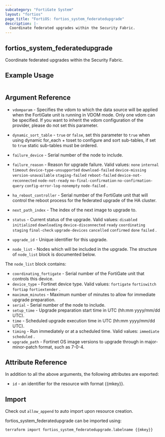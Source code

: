 ```yaml
---
subcategory: "FortiGate System"
layout: "fortios"
page_title: "FortiOS: fortios_system_federatedupgrade"
description: |-
  Coordinate federated upgrades within the Security Fabric.
---
```


## fortios_system_federatedupgrade
Coordinate federated upgrades within the Security Fabric.

## Example Usage

```hcl

```

## Argument Reference
* `vdomparam` - Specifies the vdom to which the data source will be applied when the FortiGate unit is running in VDOM mode. Only one vdom can be specified. If you want to inherit the vdom configuration of the provider, please do not set this parameter.
* `dynamic_sort_table` - `true` or `false`, set this parameter to `true` when using dynamic for_each + toset to configure and sort sub-tables, if set to `true` static sub-tables must be ordered.

* `failure_device` - Serial number of the node to include.
* `failure_reason` - Reason for upgrade failure. Valid values: `none` `internal` `timeout` `device-type-unsupported` `download-failed` `device-missing` `version-unavailable` `staging-failed` `reboot-failed` `device-not-reconnected` `node-not-ready` `no-final-confirmation` `no-confirmation-query` `config-error-log-nonempty` `node-failed` .
* `ha_reboot_controller` - Serial number of the FortiGate unit that will control the reboot process for the federated upgrade of the HA cluster.
* `next_path_index` - The index of the next image to upgrade to.
* `status` - Current status of the upgrade. Valid values: `disabled` `initialized` `downloading` `device-disconnected` `ready` `coordinating` `staging` `final-check` `upgrade-devices` `cancelled` `confirmed` `done` `failed` .
* `upgrade_id` - Unique identifier for this upgrade.
* `node_list` - Nodes which will be included in the upgrade. The structure of `node_list` block is documented below.

The `node_list` block contains:

* `coordinating_fortigate` - Serial number of the FortiGate unit that controls this device.
* `device_type` - Fortinet device type. Valid values: `fortigate` `fortiswitch` `fortiap` `fortiextender` .
* `maximum_minutes` - Maximum number of minutes to allow for immediate upgrade preparation.
* `serial` - Serial number of the node to include.
* `setup_time` - Upgrade preparation start time in UTC (hh:mm yyyy/mm/dd UTC).
* `time` - Scheduled upgrade execution time in UTC (hh:mm yyyy/mm/dd UTC).
* `timing` - Run immediately or at a scheduled time. Valid values: `immediate` `scheduled` .
* `upgrade_path` - Fortinet OS image versions to upgrade through in major-minor-patch format, such as 7-0-4.

## Attribute Reference

In addition to all the above arguments, the following attributes are exported:
* `id` - an identifier for the resource with format {{mkey}}.

## Import

Check out `allow_append` to auto import upon resource creation.

fortios_system_federatedupgrade can be imported using:
```sh
terraform import fortios_system_federatedupgrade.labelname {{mkey}}
```
